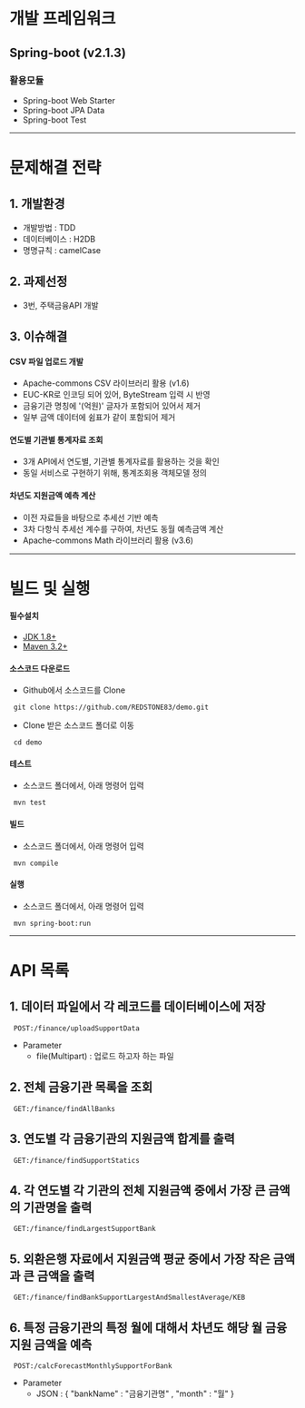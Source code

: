 
개발 프레임워크
======================
## Spring-boot (v2.1.3)
### 활용모듈
+ Spring-boot Web Starter
+ Spring-boot JPA Data
+ Spring-boot Test

* * *
문제해결 전략
====================
## 1. 개발환경
- 개발방법 : TDD
- 데이터베이스 : H2DB
- 명명규칙 : camelCase

## 2. 과제선정
- 3번, 주택금융API 개발

## 3. 이슈해결
#### CSV 파일 업로드 개발
+ Apache-commons CSV 라이브러리 활용 (v1.6)
+ EUC-KR로 인코딩 되어 있어, ByteStream 입력 시 반영
+ 금융기관 명칭에 '(억원)' 글자가 포함되어 있어서 제거
+ 일부 금액 데이터에 쉼표가 같이 포함되어 제거

#### 연도별 기관별 통계자료 조회
+ 3개 API에서 연도별, 기관별 통계자료를 활용하는 것을 확인
+ 동일 서비스로 구현하기 위해, 통계조회용 객체모델 정의

#### 차년도 지원금액 예측 계산
+ 이전 자료들을 바탕으로 추세선 기반 예측
+ 3차 다항식 추세선 계수를 구하여, 차년도 동월 예측금액 계산
+ Apache-commons Math 라이브러리 활용 (v3.6)
  
* * *
빌드 및 실행
======================
#### 필수설치
+ [JDK 1.8+](https://www.oracle.com/technetwork/java/javase/downloads/index.html)
+ [Maven 3.2+](https://maven.apache.org/download.cgi)

#### 소스코드 다운로드
+ Github에서 소스코드를 Clone
<pre><code> git clone https://github.com/REDSTONE83/demo.git </code></pre>
+ Clone 받은 소스코드 폴더로 이동
<pre><code> cd demo </code></pre>

#### 테스트
+ 소스코드 폴더에서, 아래 명령어 입력
<pre><code> mvn test </code></pre>
  
#### 빌드
+ 소스코드 폴더에서, 아래 명령어 입력
<pre><code> mvn compile </code></pre>

#### 실행
+ 소스코드 폴더에서, 아래 명령어 입력
<pre><code> mvn spring-boot:run </code></pre>


* * *
API 목록
======================
## 1. 데이터 파일에서 각 레코드를 데이터베이스에 저장
<pre><code> POST:/finance/uploadSupportData </code></pre>
- Parameter
  + file(Multipart) : 업로드 하고자 하는 파일


## 2. 전체 금융기관 목록을 조회
<pre><code> GET:/finance/findAllBanks </code></pre>


## 3. 연도별 각 금융기관의 지원금액 합계를 출력
<pre><code> GET:/finance/findSupportStatics </code></pre>


## 4. 각 연도별 각 기관의 전체 지원금액 중에서 가장 큰 금액의 기관명을 출력
<pre><code> GET:/finance/findLargestSupportBank </code></pre>


## 5. 외환은행 자료에서 지원금액 평균 중에서 가장 작은 금액과 큰 금액을 출력
<pre><code> GET:/finance/findBankSupportLargestAndSmallestAverage/KEB </code></pre>


## 6. 특정 금융기관의 특정 월에 대해서 차년도 해당 월 금융지원 금액을 예측
<pre><code> POST:/calcForecastMonthlySupportForBank </code></pre>
- Parameter
  + JSON : { "bankName" : "금융기관명" , "month" : "월" }
